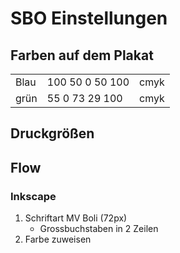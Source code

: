 # SBO Einstellungen
## Farben auf dem Plakat

| | | |
| --- | --- |---|
| Blau | 100 50 0 50 100 | cmyk |
| grün | 55 0 73 29 100 | cmyk|

## Druckgrößen
## Flow
### Inkscape
1. Schriftart MV Boli (72px)
   - Grossbuchstaben in 2 Zeilen
2. Farbe zuweisen

